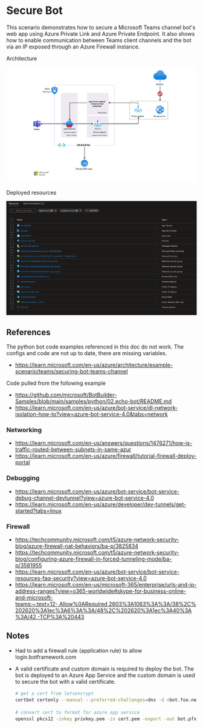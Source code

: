 # Secure Bot

This scenario demonstrates how to secure a Microsoft Teams channel bot's web app using Azure Private Link and Azure Private Endpoint. It also shows how to enable communication between Teams client channels and the bot via an IP exposed through an Azure Firewall instance.

Architecture

![architecture](./assets/architecture.png)

Deployed resources

![deployed resources](./assets/resources.png)

## References

The python bot code examples referenced in this doc do not work. The configs and code are not up to date, there are missing variables.

* https://learn.microsoft.com/en-us/azure/architecture/example-scenario/teams/securing-bot-teams-channel

Code pulled from the following example

* https://github.com/microsoft/BotBuilder-Samples/blob/main/samples/python/02.echo-bot/README.md
* https://learn.microsoft.com/en-us/azure/bot-service/dl-network-isolation-how-to?view=azure-bot-service-4.0&tabs=network

### Networking

* https://learn.microsoft.com/en-us/answers/questions/1476271/how-is-traffic-routed-between-subnets-in-same-azur
* https://learn.microsoft.com/en-us/azure/firewall/tutorial-firewall-deploy-portal

### Debugging

* https://learn.microsoft.com/en-us/azure/bot-service/bot-service-debug-channel-devtunnel?view=azure-bot-service-4.0
* https://learn.microsoft.com/en-us/azure/developer/dev-tunnels/get-started?tabs=linux

### Firewall

* https://techcommunity.microsoft.com/t5/azure-network-security-blog/azure-firewall-nat-behaviors/ba-p/3825834
* https://techcommunity.microsoft.com/t5/azure-network-security-blog/configuring-azure-firewall-in-forced-tunneling-mode/ba-p/3581955
* https://learn.microsoft.com/en-us/azure/bot-service/bot-service-resources-faq-security?view=azure-bot-service-4.0
* https://learn.microsoft.com/en-us/microsoft-365/enterprise/urls-and-ip-address-ranges?view=o365-worldwide#skype-for-business-online-and-microsoft-teams:~:text=12-,Allow%0ARequired,2603%3A1063%3A%3A/38%2C%202620%3A1ec%3A6%3A%3A/48%2C%202620%3A1ec%3A40%3A%3A/42,-TCP%3A%20443

## Notes

* Had to add a firewall rule (application rule) to allow login.botframework.com

* A valid certificate and custom domain is required to deploy the bot. The bot is deployed to an Azure App Service and the custom domain is used to secure the bot with a valid certificate.

    ```bash
    # get a cert from letsencrypt
    certbot certonly --manual --preferred-challenges=dns -d <bot.foo.net>

    # convert cert to format for azure app service
    openssl pkcs12 -inkey privkey.pem -in cert.pem -export -out bot.pfx
    ```
